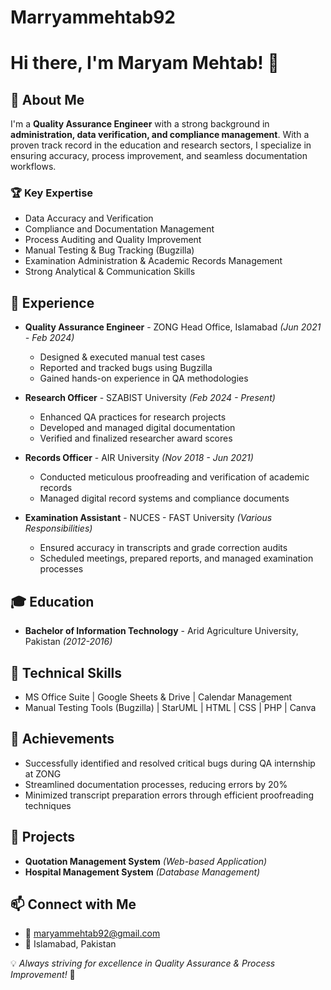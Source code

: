 # Marryammehtab92
# Hi there, I'm Maryam Mehtab! 👋

## 🚀 About Me
I'm a **Quality Assurance Engineer** with a strong background in **administration, data verification, and compliance management**. With a proven track record in the education and research sectors, I specialize in ensuring accuracy, process improvement, and seamless documentation workflows.

### 🏆 Key Expertise
- Data Accuracy and Verification
- Compliance and Documentation Management
- Process Auditing and Quality Improvement
- Manual Testing & Bug Tracking (Bugzilla)
- Examination Administration & Academic Records Management
- Strong Analytical & Communication Skills

## 💼 Experience
- **Quality Assurance Engineer** - ZONG Head Office, Islamabad *(Jun 2021 - Feb 2024)*  
  - Designed & executed manual test cases
  - Reported and tracked bugs using Bugzilla
  - Gained hands-on experience in QA methodologies

- **Research Officer** - SZABIST University *(Feb 2024 - Present)*  
  - Enhanced QA practices for research projects  
  - Developed and managed digital documentation  
  - Verified and finalized researcher award scores

- **Records Officer** - AIR University *(Nov 2018 - Jun 2021)*  
  - Conducted meticulous proofreading and verification of academic records
  - Managed digital record systems and compliance documents

- **Examination Assistant** - NUCES - FAST University *(Various Responsibilities)*  
  - Ensured accuracy in transcripts and grade correction audits
  - Scheduled meetings, prepared reports, and managed examination processes

## 🎓 Education
- **Bachelor of Information Technology** - Arid Agriculture University, Pakistan *(2012-2016)*

## 🔧 Technical Skills
- MS Office Suite | Google Sheets & Drive | Calendar Management  
- Manual Testing Tools (Bugzilla) | StarUML | HTML | CSS | PHP | Canva  

## 📜 Achievements
- Successfully identified and resolved critical bugs during QA internship at ZONG
- Streamlined documentation processes, reducing errors by 20%
- Minimized transcript preparation errors through efficient proofreading techniques

## 📌 Projects
- **Quotation Management System** *(Web-based Application)*  
- **Hospital Management System** *(Database Management)*

## 📫 Connect with Me
- 📧 maryammehtab92@gmail.com
- 📍 Islamabad, Pakistan

💡 *Always striving for excellence in Quality Assurance & Process Improvement!* 🚀
